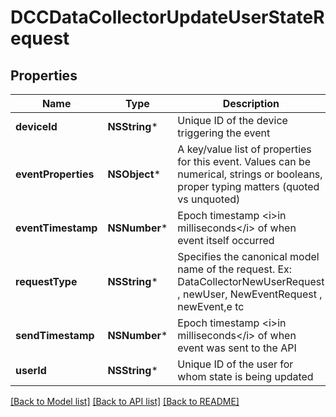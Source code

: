 # DCCDataCollectorUpdateUserStateRequest

## Properties
Name | Type | Description | Notes
------------ | ------------- | ------------- | -------------
**deviceId** | **NSString*** | Unique ID of the device triggering the event | [optional] 
**eventProperties** | **NSObject*** | A key/value list of properties for this event. Values can be numerical, strings or booleans, proper typing matters (quoted vs unquoted) | [optional] 
**eventTimestamp** | **NSNumber*** | Epoch timestamp &lt;i&gt;in milliseconds&lt;/i&gt; of when event itself occurred | 
**requestType** | **NSString*** | Specifies the canonical model name of the request. Ex: DataCollectorNewUserRequest , newUser, NewEventRequest , newEvent,e tc | 
**sendTimestamp** | **NSNumber*** | Epoch timestamp &lt;i&gt;in milliseconds&lt;/i&gt; of when event was sent to the API | 
**userId** | **NSString*** | Unique ID of the user for whom state is being updated | 

[[Back to Model list]](../README.md#documentation-for-models) [[Back to API list]](../README.md#documentation-for-api-endpoints) [[Back to README]](../README.md)


